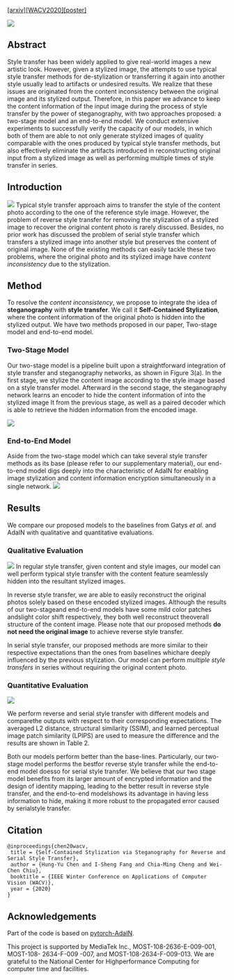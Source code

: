 [[arxiv]](https://arxiv.org/pdf/1812.03910.pdf)[[WACV2020]](https://openaccess.thecvf.com/content_WACV_2020/html/Chen_Self-Contained_Stylization_via_Steganography_for_Reverse_and_Serial_Style_Transfer_WACV_2020_paper.html)[[poster]](./poster.pdf)

![](https://github.com/IShengFang/Self-Contained_Stylization/raw/master/teaser.png)

## Abstract 
Style transfer has been widely applied to give real-world images a new artistic look. However, given a stylized image, the attempts to use typical style transfer methods for de-stylization or transferring it again into another style usually lead to artifacts or undesired results. We realize that these issues are originated from the content inconsistency between the original image and its stylized output. Therefore, in this paper we advance to keep the content information of the input image during the process of style transfer by the power of steganography, with two approaches proposed: a two-stage model and an end-to-end model. We conduct extensive experiments to successfully verify the capacity of our models, in which both of them are able to not only generate stylized images of quality comparable with the ones produced by typical style transfer methods, but also effectively eliminate the artifacts introduced in reconstructing original input from a stylized image as well as performing multiple times of style transfer in series. 

## Introduction

![](./intro.gif)
Typical style transfer approach aims to transfer the style of the content photo according to the one of the reference style image. However, the problem of reverse style transfer for removing the stylization of a stylized image to recover the original content photo is rarely discussed. Besides, no prior work has discussed the problem of serial style transfer which transfers a stylized image into another style but preserves the content of original image. None of the existing methods can easily tackle these two problems, where the original photo and its stylized image have *content inconsistency* due to the stylization.

## Method
To resolve the *content inconsistency*, we propose to integrate the idea of **steganography** with **style transfer**. We call it **Self-Contained Stylization**, where the content information of the original photo is hidden into the stylized output. We have two methods proposed in our paper, Two-stage model and end-to-end model.

### Two-Stage Model
Our two-stage model is a pipeline built upon a straightforward integration of style transfer and steganography networks, as shown in Figure 3(a). In the first stage, we stylize the content image according to the style image based on a style transfer model. Afterward in the second stage, the steganography network learns an encoder to hide the content information of into the stylized image It from the previous stage, as well as a paired decoder which is able to retrieve the hidden information from the encoded image.

![](https://github.com/IShengFang/Self-Contained_Stylization/raw/master/two-stage/model.png)

### End-to-End Model

Aside from the two-stage model which can take several style transfer methods as its base (please refer to our supplementary material), our end-to-end model digs deeply into the characteristic of AdaIN for enabling image stylization and content information encryption simultaneously in a single network.
![](https://github.com/IShengFang/Self-Contained_Stylization/raw/master/end-to-end/model.png)

## Results
We compare our proposed models to the baselines from Gatys *et al.* and AdaIN with qualitative and quantitative evaluations.

### Qualitative Evaluation
![](https://github.com/IShengFang/Self-Contained_Stylization/raw/master/result.gif)
In regular style transfer, given content and style images, our model can well perform typical style transfer with the content feature seamlessly hidden into the resultant stylized images. 

In reverse style transfer, we are able to easily reconstruct the original photos solely based on these encoded stylized images. Although the results of our two-stageand end-to-end models have some mild color patches andslight color shift respectively, they both well reconstruct theoverall structure of the content image. Please note that our proposed methods **do not need the original image** to achieve reverse style transfer.

In serial style transfer, our proposed methods are more similar to their respective expectations than the ones from baselines whichare deeply influenced by the previous stylization. Our model can perform *multiple style transfers* in series without requiring the original content photo.



### Quantitative Evaluation
![](https://github.com/IShengFang/Self-Contained_Stylization/raw/master/quant.png)

We perform reverse and serial style transfer with different models and comparethe outputs with respect to their corresponding expectations. The averaged L2 distance, structural similarity (SSIM), and learned perceptual image patch similarity (LPIPS) are used to measure the difference and the results are shown in Table 2. 

Both our models perform better than the base-lines. Particularly, our two-stage model performs the bestfor reverse style transfer while the end-to-end model doesso for serial style transfer. We believe that our two stage model benefits from its larger amount of encrypted information and the design of identity mapping, leading to the better result in reverse style transfer, and the end-to-end modelshows its advantage in having less information to hide, making it more robust to the propagated error caused by serialstyle transfer.
## Citation
```
@inproceedings{chen20wacv,
 title = {Self-Contained Stylization via Steganography for Reverse and Serial Style Transfer},
 author = {Hung-Yu Chen and I-Sheng Fang and Chia-Ming Cheng and Wei-Chen Chiu},
 booktitle = {IEEE Winter Conference on Applications of Computer Vision (WACV)},
 year = {2020}
} 
```

## Acknowledgements
Part of the code is based on [pytorch-AdaIN](https://github.com/naoto0804/pytorch-AdaIN).

This project is supported by MediaTek Inc., MOST-108-2636-E-009-001, MOST-108- 2634-F-009 -007, and MOST-108-2634-F-009-013. We are grateful to the National Center for Highperformance Computing for computer time and facilities.
